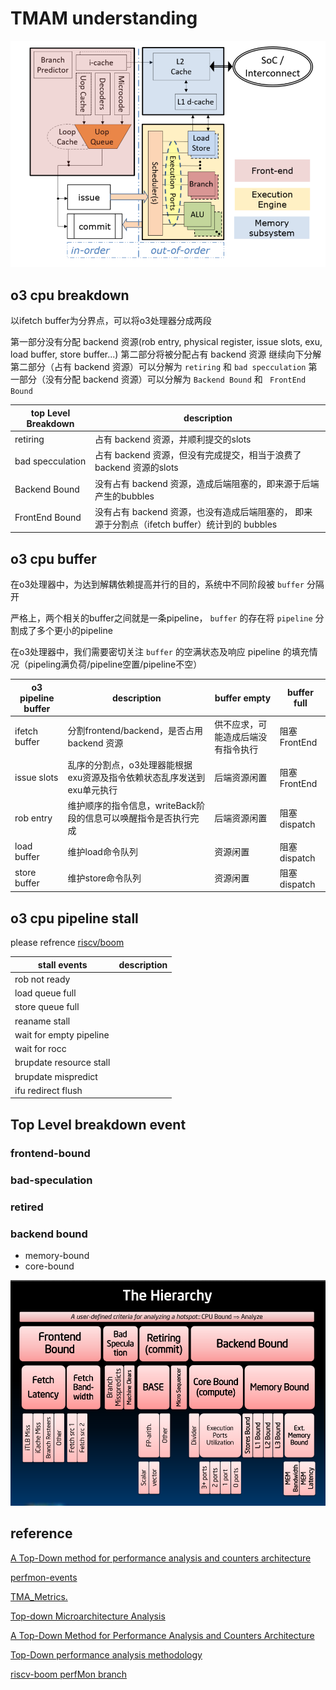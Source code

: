 # TMAM understanding

![](picture/abstraction-of-processor.png)

## o3 cpu breakdown

以ifetch buffer为分界点，可以将o3处理器分成两段

第一部分没有分配 backend 资源(rob entry, physical register, issue slots, exu, load buffer, store buffer...)
第二部分将被分配占有 backend 资源
继续向下分解
第二部分（占有 backend 资源）可以分解为 `retiring` 和 `bad specculation`
第一部分（没有分配 backend 资源）可以分解为 `Backend Bound` 和 ` FrontEnd Bound`

|  top Level Breakdown  | description |
| --------------------- | ----------- |
| retiring              | 占有 backend 资源，并顺利提交的slots |
| bad specculation      | 占有 backend 资源，但没有完成提交，相当于浪费了 backend 资源的slots |
| Backend Bound         | 没有占有 backend 资源，造成后端阻塞的，即来源于后端产生的bubbles |
| FrontEnd Bound        | 没有占有 backend 资源，也没有造成后端阻塞的， 即来源于分割点（ifetch buffer）统计到的 bubbles |

## o3 cpu buffer

在o3处理器中，为达到解耦依赖提高并行的目的，系统中不同阶段被 `buffer` 分隔开

严格上，两个相关的buffer之间就是一条pipeline， `buffer` 的存在将 `pipeline` 分割成了多个更小的pipeline

在o3处理器中，我们需要密切关注 `buffer` 的空满状态及响应 pipeline 的填充情况（pipeling满负荷/pipeline空置/pipeline不空）

|  o3 pipeline buffer   | description                                                            |  buffer empty | buffer full   |
| --------------------- | ---------------------------------------------------------------------- | ------------- | ------------- |
| ifetch buffer         | 分割frontend/backend，是否占用 backend 资源                            | 供不应求，可能造成后端没有指令执行 | 阻塞FrontEnd |
| issue slots           | 乱序的分割点，o3处理器能根据exu资源及指令依赖状态乱序发送到exu单元执行 | 后端资源闲置  | 阻塞FrontEnd |
| rob entry             | 维护顺序的指令信息，writeBack阶段的信息可以唤醒指令是否执行完成        | 后端资源闲置  | 阻塞dispatch |
| load buffer           | 维护load命令队列                                                       | 资源闲置      | 阻塞dispatch |
| store buffer          | 维护store命令队列                                                      | 资源闲置      | 阻塞dispatch |

## o3 cpu pipeline stall

please refrence [riscv/boom](https://github.com/riscv-boom/riscv-boom/blob/master/src/main/scala/exu/core.scala#L689)

|  stall events            | description |
| ------------------------ | ----------- |
| rob not ready            |  |
| load queue full          |  |
| store queue full         |  |
| reaname stall            |  |
| wait for empty pipeline  |  |
| wait for rocc            |  |
| brupdate resource stall  |  |
| brupdate mispredict      |  |
| ifu redirect flush       |  |


## Top Level breakdown event

### frontend-bound

### bad-speculation

### retired  

### backend bound
  - memory-bound
  - core-bound

![](picture/TMA-hierarchy.png)

## reference

[A Top-Down method for performance analysis and counters architecture](https://www.researchgate.net/publication/269302126_A_Top-Down_method_for_performance_analysis_and_counters_architecture)

[perfmon-events](https://perfmon-events.intel.com/)

[TMA_Metrics.](https://download.01.org/perfmon/TMA_Metrics.xlsx)

[Top-down Microarchitecture Analysis](http://www.cs.technion.ac.il/~erangi/TMA_using_Linux_perf__Ahmad_Yasin.pdf)

[A Top-Down Method for Performance Analysis and Counters Architecture](https://pdfs.semanticscholar.org/b5e0/1ab1baa6640a39edfa06d556fabd882cdf64.pdf)

[Top-Down performance analysis methodology](https://easyperf.net/blog/2019/02/09/Top-Down-performance-analysis-methodology)

[riscv-boom perfMon branch](https://github.com/KingFrige/riscv-boom/blob/perfMon/src/main/scala/exu/core.scala#L476)

